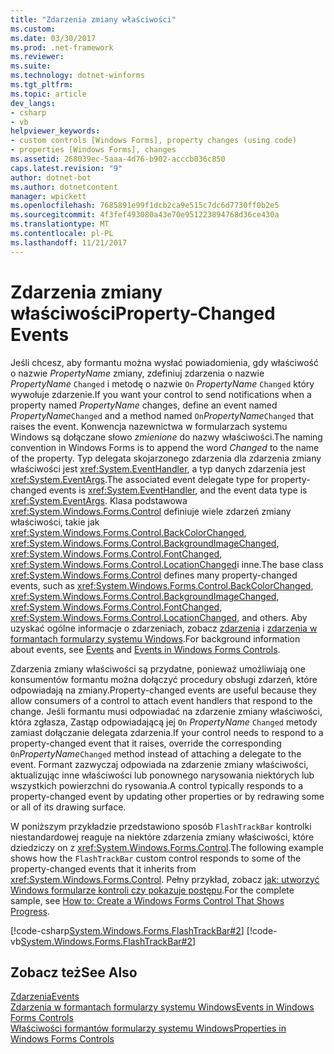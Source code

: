 ```yaml
---
title: "Zdarzenia zmiany właściwości"
ms.custom: 
ms.date: 03/30/2017
ms.prod: .net-framework
ms.reviewer: 
ms.suite: 
ms.technology: dotnet-winforms
ms.tgt_pltfrm: 
ms.topic: article
dev_langs:
- csharp
- vb
helpviewer_keywords:
- custom controls [Windows Forms], property changes (using code)
- properties [Windows Forms], changes
ms.assetid: 268039ec-5aaa-4d76-b902-acccb036c850
caps.latest.revision: "9"
author: dotnet-bot
ms.author: dotnetcontent
manager: wpickett
ms.openlocfilehash: 7685891e99f1dcb2ca9e515c7dc6d7730ff0b2e5
ms.sourcegitcommit: 4f3fef493080a43e70e951223894768d36ce430a
ms.translationtype: MT
ms.contentlocale: pl-PL
ms.lasthandoff: 11/21/2017
---
```

# <a name="property-changed-events"></a><span data-ttu-id="806fd-102">Zdarzenia zmiany właściwości</span><span class="sxs-lookup"><span data-stu-id="806fd-102">Property-Changed Events</span></span>
<span data-ttu-id="806fd-103">Jeśli chcesz, aby formantu można wysłać powiadomienia, gdy właściwość o nazwie *PropertyName* zmiany, zdefiniuj zdarzenia o nazwie *PropertyName* `Changed` i metodę o nazwie `On` *PropertyName* `Changed` który wywołuje zdarzenie.</span><span class="sxs-lookup"><span data-stu-id="806fd-103">If you want your control to send notifications when a property named *PropertyName* changes, define an event named *PropertyName*`Changed` and a method named `On`*PropertyName*`Changed` that raises the event.</span></span> <span data-ttu-id="806fd-104">Konwencja nazewnictwa w formularzach systemu Windows są dołączane słowo *zmienione* do nazwy właściwości.</span><span class="sxs-lookup"><span data-stu-id="806fd-104">The naming convention in Windows Forms is to append the word *Changed* to the name of the property.</span></span> <span data-ttu-id="806fd-105">Typ delegata skojarzonego zdarzenia dla zdarzenia zmiany właściwości jest <xref:System.EventHandler>, a typ danych zdarzenia jest <xref:System.EventArgs>.</span><span class="sxs-lookup"><span data-stu-id="806fd-105">The associated event delegate type for property-changed events is <xref:System.EventHandler>, and the event data type is <xref:System.EventArgs>.</span></span> <span data-ttu-id="806fd-106">Klasa podstawowa <xref:System.Windows.Forms.Control> definiuje wiele zdarzeń zmiany właściwości, takie jak <xref:System.Windows.Forms.Control.BackColorChanged>, <xref:System.Windows.Forms.Control.BackgroundImageChanged>, <xref:System.Windows.Forms.Control.FontChanged>, <xref:System.Windows.Forms.Control.LocationChanged>i inne.</span><span class="sxs-lookup"><span data-stu-id="806fd-106">The base class <xref:System.Windows.Forms.Control> defines many property-changed events, such as <xref:System.Windows.Forms.Control.BackColorChanged>, <xref:System.Windows.Forms.Control.BackgroundImageChanged>, <xref:System.Windows.Forms.Control.FontChanged>, <xref:System.Windows.Forms.Control.LocationChanged>, and others.</span></span> <span data-ttu-id="806fd-107">Aby uzyskać ogólne informacje o zdarzeniach, zobacz [zdarzenia](../../../../docs/standard/events/index.md) i [zdarzenia w formantach formularzy systemu Windows](../../../../docs/framework/winforms/controls/events-in-windows-forms-controls.md).</span><span class="sxs-lookup"><span data-stu-id="806fd-107">For background information about events, see [Events](../../../../docs/standard/events/index.md) and [Events in Windows Forms Controls](../../../../docs/framework/winforms/controls/events-in-windows-forms-controls.md).</span></span>  
  
 <span data-ttu-id="806fd-108">Zdarzenia zmiany właściwości są przydatne, ponieważ umożliwiają one konsumentów formantu można dołączyć procedury obsługi zdarzeń, które odpowiadają na zmiany.</span><span class="sxs-lookup"><span data-stu-id="806fd-108">Property-changed events are useful because they allow consumers of a control to attach event handlers that respond to the change.</span></span> <span data-ttu-id="806fd-109">Jeśli formantu musi odpowiadać na zdarzenie zmiany właściwości, która zgłasza, Zastąp odpowiadającą jej `On` *PropertyName* `Changed` metody zamiast dołączanie delegata zdarzenia.</span><span class="sxs-lookup"><span data-stu-id="806fd-109">If your control needs to respond to a property-changed event that it raises, override the corresponding `On`*PropertyName*`Changed` method instead of attaching a delegate to the event.</span></span> <span data-ttu-id="806fd-110">Formant zazwyczaj odpowiada na zdarzenie zmiany właściwości, aktualizując inne właściwości lub ponownego narysowania niektórych lub wszystkich powierzchni do rysowania.</span><span class="sxs-lookup"><span data-stu-id="806fd-110">A control typically responds to a property-changed event by updating other properties or by redrawing some or all of its drawing surface.</span></span>  
  
 <span data-ttu-id="806fd-111">W poniższym przykładzie przedstawiono sposób `FlashTrackBar` kontrolki niestandardowej reaguje na niektóre zdarzenia zmiany właściwości, które dziedziczy on z <xref:System.Windows.Forms.Control>.</span><span class="sxs-lookup"><span data-stu-id="806fd-111">The following example shows how the `FlashTrackBar` custom control responds to some of the property-changed events that it inherits from <xref:System.Windows.Forms.Control>.</span></span> <span data-ttu-id="806fd-112">Pełny przykład, zobacz [jak: utworzyć Windows formularze kontroli czy pokazuje postępu](../../../../docs/framework/winforms/controls/how-to-create-a-windows-forms-control-that-shows-progress.md).</span><span class="sxs-lookup"><span data-stu-id="806fd-112">For the complete sample, see [How to: Create a Windows Forms Control That Shows Progress](../../../../docs/framework/winforms/controls/how-to-create-a-windows-forms-control-that-shows-progress.md).</span></span>  
  
 [!code-csharp[System.Windows.Forms.FlashTrackBar#2](../../../../samples/snippets/csharp/VS_Snippets_Winforms/System.Windows.Forms.FlashTrackBar/CS/FlashTrackBar.cs#2)]
 [!code-vb[System.Windows.Forms.FlashTrackBar#2](../../../../samples/snippets/visualbasic/VS_Snippets_Winforms/System.Windows.Forms.FlashTrackBar/VB/FlashTrackBar.vb#2)]  
  
## <a name="see-also"></a><span data-ttu-id="806fd-113">Zobacz też</span><span class="sxs-lookup"><span data-stu-id="806fd-113">See Also</span></span>  
 [<span data-ttu-id="806fd-114">Zdarzenia</span><span class="sxs-lookup"><span data-stu-id="806fd-114">Events</span></span>](../../../../docs/standard/events/index.md)  
 [<span data-ttu-id="806fd-115">Zdarzenia w formantach formularzy systemu Windows</span><span class="sxs-lookup"><span data-stu-id="806fd-115">Events in Windows Forms Controls</span></span>](../../../../docs/framework/winforms/controls/events-in-windows-forms-controls.md)  
 [<span data-ttu-id="806fd-116">Właściwości formantów formularzy systemu Windows</span><span class="sxs-lookup"><span data-stu-id="806fd-116">Properties in Windows Forms Controls</span></span>](../../../../docs/framework/winforms/controls/properties-in-windows-forms-controls.md)

